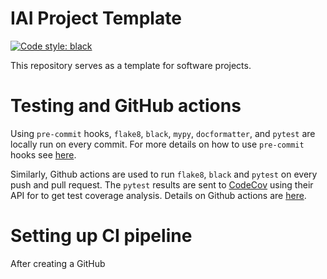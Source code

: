 # IAI Project Template

[![Code style: black](https://img.shields.io/badge/code%20style-black-000000.svg)](https://github.com/psf/black)

This repository serves as a template for software projects.

# Testing and GitHub actions

Using `pre-commit` hooks, `flake8`, `black`, `mypy`, `docformatter`, and `pytest` are locally run on every commit. For more details on how to use `pre-commit` hooks see [here](https://github.com/iai-group/guidelines/tree/main/python#install-pre-commit-hooks).

Similarly, Github actions are used to run `flake8`, `black` and `pytest` on every push and pull request. The `pytest` results are sent to [CodeCov](https://about.codecov.io/) using their API for to get test coverage analysis. Details on Github actions are [here](https://github.com/iai-group/guidelines/blob/main/github/Actions.md).


# Setting up CI pipeline

After creating a GitHub 
